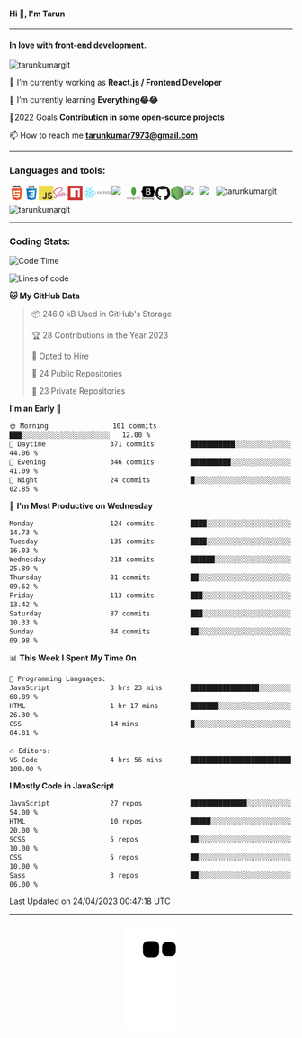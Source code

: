 <h4>Hi 👋, I'm Tarun</h4>
<hr />
<h4 align="left">In love with front-end development.</h4>

<p><img src="https://komarev.com/ghpvc/?username=tarunkumargit&label=Profile%20views&color=0e75b6&style=flat" alt="tarunkumargit" /> </p>

🔭 I’m currently working as **React.js / Frontend Developer**

🌱 I’m currently learning **Everything😂😂**

🤝2022 Goals **Contribution in some open-source projects**

📫 How to reach me **tarunkumar7973@gmail.com**

<hr />

### Languages and tools:

 <img align="left" width="26px" src="https://raw.githubusercontent.com/github/explore/80688e429a7d4ef2fca1e82350fe8e3517d3494d/topics/html/html.png" />
 <img align="left" width="26px" src="https://raw.githubusercontent.com/github/explore/80688e429a7d4ef2fca1e82350fe8e3517d3494d/topics/css/css.png" />
 <img align="left" width="26px" src="https://raw.githubusercontent.com/github/explore/80688e429a7d4ef2fca1e82350fe8e3517d3494d/topics/javascript/javascript.png" />
 <img align="left" width="26px" src="https://raw.githubusercontent.com/github/explore/80688e429a7d4ef2fca1e82350fe8e3517d3494d/topics/sass/sass.png" />
 <img align="left" width="26px" src="https://raw.githubusercontent.com/github/explore/80688e429a7d4ef2fca1e82350fe8e3517d3494d/topics/npm/npm.png" />
 <img align="left" width="26px" src="https://raw.githubusercontent.com/github/explore/80688e429a7d4ef2fca1e82350fe8e3517d3494d/topics/react/react.png" />
 <img align="left" width="26px" src="https://raw.githubusercontent.com/devicons/devicon/master/icons/express/express-original-wordmark.svg"/>
 <img align="left" width="26px" src="https://www.vectorlogo.zone/logos/figma/figma-icon.svg"/>
 <img align="left" width="26px" src="https://raw.githubusercontent.com/devicons/devicon/master/icons/mongodb/mongodb-original-wordmark.svg"/>
 <img align="left" width="26px" src="https://raw.githubusercontent.com/devicons/devicon/master/icons/bootstrap/bootstrap-plain-wordmark.svg" />
 <img align="left" width="26px" src="https://raw.githubusercontent.com/github/explore/78df643247d429f6cc873026c0622819ad797942/topics/github/github.png" />
 <img align="left" width="26px" src="https://raw.githubusercontent.com/github/explore/80688e429a7d4ef2fca1e82350fe8e3517d3494d/topics/nodejs/nodejs.png" />
 <img align="left" width="26px" src="https://download.blender.org/branding/community/blender_community_badge_white.svg" />
 <img align="left" width="26px" src="https://www.vectorlogo.zone/logos/tailwindcss/tailwindcss-icon.svg"/>

<p>&nbsp;<img align="center" src="https://github-readme-stats.vercel.app/api?username=tarunkumargit&show_icons=true&theme=react" alt="tarunkumargit" /></p>

<p><img align="center" src="https://github-readme-streak-stats.herokuapp.com/?user=tarunkumargit&show_icons=true&theme=react" alt="tarunkumargit" /></p>

<hr>

### Coding Stats:

<!--START_SECTION:waka-->
![Code Time](http://img.shields.io/badge/Code%20Time-1%2C735%20hrs%2030%20mins-blue)

![Lines of code](https://img.shields.io/badge/From%20Hello%20World%20I%27ve%20Written-1.9%20million%20lines%20of%20code-blue)

**🐱 My GitHub Data** 

> 📦 246.0 kB Used in GitHub's Storage 
 > 
> 🏆 28 Contributions in the Year 2023
 > 
> 💼 Opted to Hire
 > 
> 📜 24 Public Repositories 
 > 
> 🔑 23 Private Repositories 
 > 
**I'm an Early 🐤** 

```text
🌞 Morning                101 commits         ███░░░░░░░░░░░░░░░░░░░░░░   12.00 % 
🌆 Daytime                371 commits         ███████████░░░░░░░░░░░░░░   44.06 % 
🌃 Evening                346 commits         ██████████░░░░░░░░░░░░░░░   41.09 % 
🌙 Night                  24 commits          █░░░░░░░░░░░░░░░░░░░░░░░░   02.85 % 
```
📅 **I'm Most Productive on Wednesday** 

```text
Monday                   124 commits         ████░░░░░░░░░░░░░░░░░░░░░   14.73 % 
Tuesday                  135 commits         ████░░░░░░░░░░░░░░░░░░░░░   16.03 % 
Wednesday                218 commits         ██████░░░░░░░░░░░░░░░░░░░   25.89 % 
Thursday                 81 commits          ██░░░░░░░░░░░░░░░░░░░░░░░   09.62 % 
Friday                   113 commits         ███░░░░░░░░░░░░░░░░░░░░░░   13.42 % 
Saturday                 87 commits          ███░░░░░░░░░░░░░░░░░░░░░░   10.33 % 
Sunday                   84 commits          ██░░░░░░░░░░░░░░░░░░░░░░░   09.98 % 
```


📊 **This Week I Spent My Time On** 

```text
💬 Programming Languages: 
JavaScript               3 hrs 23 mins       █████████████████░░░░░░░░   68.89 % 
HTML                     1 hr 17 mins        ███████░░░░░░░░░░░░░░░░░░   26.30 % 
CSS                      14 mins             █░░░░░░░░░░░░░░░░░░░░░░░░   04.81 % 

🔥 Editors: 
VS Code                  4 hrs 56 mins       █████████████████████████   100.00 % 
```

**I Mostly Code in JavaScript** 

```text
JavaScript               27 repos            ██████████████░░░░░░░░░░░   54.00 % 
HTML                     10 repos            █████░░░░░░░░░░░░░░░░░░░░   20.00 % 
SCSS                     5 repos             ██░░░░░░░░░░░░░░░░░░░░░░░   10.00 % 
CSS                      5 repos             ██░░░░░░░░░░░░░░░░░░░░░░░   10.00 % 
Sass                     3 repos             ██░░░░░░░░░░░░░░░░░░░░░░░   06.00 % 
```




 Last Updated on 24/04/2023 00:47:18 UTC
<!--END_SECTION:waka-->

<hr>
<p align="center">
  <img src="https://github.com/tarunkumargit/tarunkumargit/raw/output/github-contribution-grid-snake.svg" alt="snake"></center>
</p>
